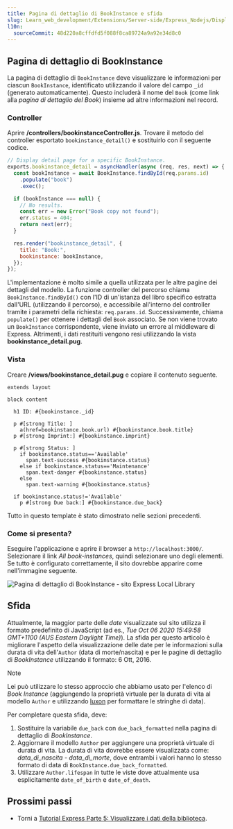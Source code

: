 ```yaml
---
title: Pagina di dettaglio di BookInstance e sfida
slug: Learn_web_development/Extensions/Server-side/Express_Nodejs/Displaying_data/BookInstance_detail_page_and_challenge
l10n:
  sourceCommit: 48d220a8cffdfd5f088f8ca89724a9a92e34d8c0
---
```


## Pagina di dettaglio di BookInstance

La pagina di dettaglio di `BookInstance` deve visualizzare le informazioni per ciascun `BookInstance`, identificato utilizzando il valore del campo `_id` (generato automaticamente). Questo includerà il nome del `Book` (come link alla _pagina di dettaglio del Book_) insieme ad altre informazioni nel record.

### Controller

Aprire **/controllers/bookinstanceController.js**.
Trovare il metodo del controller esportato `bookinstance_detail()` e sostituirlo con il seguente codice.

```js
// Display detail page for a specific BookInstance.
exports.bookinstance_detail = asyncHandler(async (req, res, next) => {
  const bookInstance = await BookInstance.findById(req.params.id)
    .populate("book")
    .exec();

  if (bookInstance === null) {
    // No results.
    const err = new Error("Book copy not found");
    err.status = 404;
    return next(err);
  }

  res.render("bookinstance_detail", {
    title: "Book:",
    bookinstance: bookInstance,
  });
});
```

L'implementazione è molto simile a quella utilizzata per le altre pagine dei dettagli del modello. La funzione controller del percorso chiama `BookInstance.findById()` con l'ID di un'istanza del libro specifico estratta dall'URL (utilizzando il percorso), e accessibile all'interno del controller tramite i parametri della richiesta: `req.params.id`.
Successivamente, chiama `populate()` per ottenere i dettagli del `Book` associato.
Se non viene trovato un `BookInstance` corrispondente, viene inviato un errore al middleware di Express.
Altrimenti, i dati restituiti vengono resi utilizzando la vista **bookinstance_detail.pug**.

### Vista

Creare **/views/bookinstance_detail.pug** e copiare il contenuto seguente.

```pug
extends layout

block content

  h1 ID: #{bookinstance._id}

  p #[strong Title: ]
    a(href=bookinstance.book.url) #{bookinstance.book.title}
  p #[strong Imprint:] #{bookinstance.imprint}

  p #[strong Status: ]
    if bookinstance.status=='Available'
      span.text-success #{bookinstance.status}
    else if bookinstance.status=='Maintenance'
      span.text-danger #{bookinstance.status}
    else
      span.text-warning #{bookinstance.status}

  if bookinstance.status!='Available'
    p #[strong Due back:] #{bookinstance.due_back}
```

Tutto in questo template è stato dimostrato nelle sezioni precedenti.

### Come si presenta?

Eseguire l'applicazione e aprire il browser a `http://localhost:3000/`. Selezionare il link _All book-instances_, quindi selezionare uno degli elementi. Se tutto è configurato correttamente, il sito dovrebbe apparire come nell'immagine seguente.

![Pagina di dettaglio di BookInstance - sito Express Local Library](locallibary_express_bookinstance_detail.png)

## Sfida

Attualmente, la maggior parte delle _date_ visualizzate sul sito utilizza il formato predefinito di JavaScript (ad es., _Tue Oct 06 2020 15:49:58 GMT+1100 (AUS Eastern Daylight Time)_). La sfida per questo articolo è migliorare l'aspetto della visualizzazione delle date per le informazioni sulla durata di vita dell'`Author` (data di morte/nascita) e per le pagine di dettaglio di _BookInstance_ utilizzando il formato: 6 Ott, 2016.

> [!NOTE]
> Lei può utilizzare lo stesso approccio che abbiamo usato per l'elenco di _Book Instance_ (aggiungendo la proprietà virtuale per la durata di vita al modello `Author` e utilizzando [luxon](https://www.npmjs.com/package/luxon) per formattare le stringhe di data).

Per completare questa sfida, deve:

1. Sostituire la variabile `due_back` con `due_back_formatted` nella pagina di dettaglio di _BookInstance_.
2. Aggiornare il modello `Author` per aggiungere una proprietà virtuale di durata di vita. La durata di vita dovrebbe essere visualizzata come: _data_di_nascita - data_di_morte_, dove entrambi i valori hanno lo stesso formato di data di `BookInstance.due_back_formatted`.
3. Utilizzare `Author.lifespan` in tutte le viste dove attualmente usa esplicitamente `date_of_birth` e `date_of_death`.

## Prossimi passi

- Torni a [Tutorial Express Parte 5: Visualizzare i dati della biblioteca](/it/docs/Learn_web_development/Extensions/Server-side/Express_Nodejs/Displaying_data#displaying_library_data_tutorial_subarticles).
